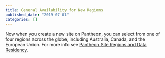 ```yaml
---
title: General Availability for New Regions
published_date: "2019-07-01"
categories: []
---
```

Now when you create a new site on Pantheon, you can select from one of four regions across the globe, including Australia, Canada, and the European Union. For more info see [Pantheon Site Regions and Data Residency](/regions).
